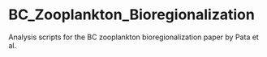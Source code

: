 # BC_Zooplankton_Bioregionalization
 Analysis scripts for the BC zooplankton bioregionalization paper by Pata et al.
